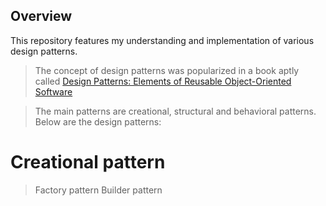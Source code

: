 ## Overview

This repository features my understanding and implementation of various design patterns.

> The concept of design patterns was popularized in a book aptly called [Design Patterns: Elements of Reusable Object-Oriented Software](https://www.oreilly.com/library/view/design-patterns-elements/0201633612/)

> The main patterns are creational, structural and behavioral patterns.
> Below are the design patterns:

# Creational pattern

> Factory pattern
> Builder pattern
